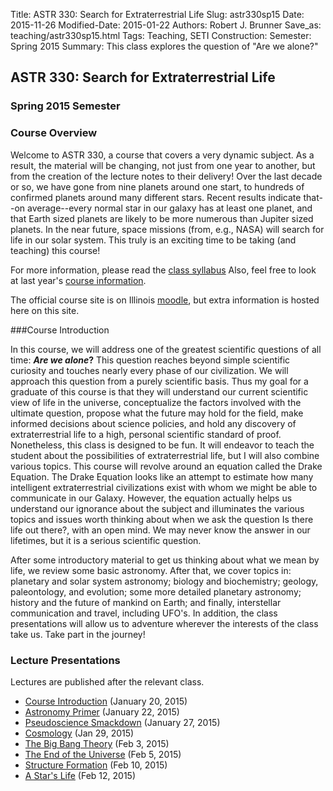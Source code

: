 Title: ASTR 330: Search for Extraterrestrial Life
Slug: astr330sp15
Date: 2015-11-26
Modified-Date: 2015-01-22
Authors: Robert J. Brunner
Save_as: teaching/astr330sp15.html
Tags: Teaching, SETI
Construction:
Semester: Spring 2015
Summary: This class explores the question of "Are we alone?"

## ASTR 330: Search for Extraterrestrial Life

### Spring 2015 Semester

### Course Overview

Welcome to ASTR 330, a course that covers a very dynamic subject. As a
result, the material will be changing, not just from one year to
another, but from the creation of the lecture notes to their delivery!
Over the last decade or so, we have gone from nine planets around one
start, to hundreds of confirmed planets around many different stars. Recent
results indicate that--on average--every normal star in our galaxy has at
least one planet, and that Earth sized planets are likely to be more
numerous than Jupiter sized planets. In the near future, space missions
(from, e.g., NASA) will search for life in our solar system. This truly
is an exciting time to be taking (and teaching) this course!

For more information, please read the [class
syllabus](/static/classes/astr330sp15/Syllabus.pdf) Also, feel free to
look at last year's [course
information]({filename}/pages/teaching/astr330sp15.md).

The official course site is
on Illinois
[moodle](https://learn.illinois.edu/course/view.php?id=9716), but extra
information is hosted here on this site.

###Course Introduction

In this course, we will address one of the greatest scientific questions
of all time: **_Are we alone_?** This question reaches beyond simple
scientific curiosity and touches nearly every phase of our civilization.
We will approach this question from a purely scientific basis. Thus my
goal for a graduate of this course is that they will understand our
current scientific view of life in the universe, conceptualize the
factors involved with the ultimate question, propose what the future may
hold for the field, make informed decisions about science policies, and
hold any discovery of extraterrestrial life to a high, personal
scientific standard of proof.
Nonetheless, this class is designed to be
fun. It will endeavor to teach the student about the possibilities of
extraterrestrial life, but I will also combine various topics. This
course will revolve around an equation called the Drake Equation. The
Drake Equation looks like an attempt to estimate how many intelligent
extraterrestrial civilizations exist with whom we might be able to
communicate in our Galaxy. However, the equation actually helps us
understand our ignorance about the subject and illuminates the various
topics and issues worth thinking about when we ask the question Is there
life out there?, with an open mind. We may never know the answer in our
lifetimes, but it is a serious scientific question.

After some introductory material to get us thinking about what we mean
by life, we review some basic astronomy. After that, we cover topics in:
planetary and solar system astronomy; biology and biochemistry; geology,
paleontology, and evolution; some more detailed planetary astronomy;
history and the future of mankind on Earth; and finally, interstellar
communication and travel, including UFO's. In addition, the class
presentations will allow us to adventure wherever the interests of the
class take us. Take part in the journey!

### Lecture Presentations

Lectures are published after the relevant class.

- [Course Introduction](/static/classes/astr330sp15/Lecture1.pdf) (January 20, 2015)
- [Astronomy Primer](/static/classes/astr330sp15/Lecture2.pdf) (January 22, 2015)
- [Pseudoscience Smackdown](/static/classes/astr330sp15/Lecture3.pdf) (January 27, 2015)
- [Cosmology](/static/classes/astr330sp15/Lecture4.pdf) (Jan 29, 2015)
- [The Big Bang Theory](/static/classes/astr330sp15/Lecture5.pdf) (Feb 3, 2015)
- [The End of the Universe](/static/classes/astr330sp15/Lecture6.pdf) (Feb 5, 2015)
- [Structure Formation](/static/classes/astr330sp15/Lecture7.pdf) (Feb 10, 2015)
- [A Star's Life](/static/classes/astr330sp15/Lecture8.pdf) (Feb 12, 2015)

<!--

- [Solar Nebulae Theory](/static/classes/astr330sp15/Lecture9.pdf) (Feb 18, 2015)
- [Exoplanets](/static/classes/astr330sp15/Lecture10.pdf) (Feb 20, 2015)
- [Life on Earth](/static/classes/astr330sp15/Lecture11.pdf) (Feb 25, 2015)
- [Life in the Inner Solar System](/static/classes/astr330sp15/Lecture12.pdf) (Feb 27, 2015)
- [Life in the Gas Giants](/static/classes/astr330sp15/Lecture13.pdf) (Mar 4, 2015)
- [Life in the Outer Planets](/static/classes/astr330sp15/Lecture15.pdf) (Mar 6, 2015)
- [Life in the Solar System](/static/classes/astr330sp15/Lecture15.pdf) (Mar 11, 2015)
- [Molecules of Life](/static/classes/astr330sp15/Lecture16.pdf) (Mar 13, 2015)
- [Genetics](/static/classes/astr330sp15/Lecture17.pdf) (Mar 18, 2015)
- [Chemical Evolution of Life](/static/classes/astr330sp15/Lecture18.pdf) (Mar 20, 2015)
- [Transition to Life](/static/classes/astr330sp15/Lecture19.pdf) (Apr 1, 2015)
- [Evolution of Life](/static/classes/astr330sp15/Lecture20.pdf) (Apr 3, 2015)
- [Geology & Biologic Evolution](/static/classes/astr330sp15/Lecture21.pdf) (Apr 8, 2015)
- [Evolution of Intelligence](/static/classes/astr330sp15/Lecture22.pdf) (Apr 10, 2015)
- [Cultural Evolution](/static/classes/astr330sp15/Lecture23.pdf) (Apr 15, 2015)
- [Cultural Evolution](/static/classes/astr330sp15/Lecture24.pdf) (Apr 17, 2015)
- [Lifetime (Worldview &amp; Species)](/static/classes/astr330sp15/Lecture25.pdf) (Apr 22, 2015)
- [Lifetime (Species &amp; Technology)](/static/classes/astr330sp15/Lecture26.pdf) (Apr 24, 2015)
- [Finish Drake Equation](/static/classes/astr330sp15/Lecture27.pdf) (Apr 29, 2015)
- [Space Travel](/static/classes/astr330sp15/Lecture28.pdf) (May 1, 2015)
- [Aliens](/static/classes/astr330sp15/Lecture29.pdf) (May 6, 2015)
- Final Exam (May 9, 2015)
-->
